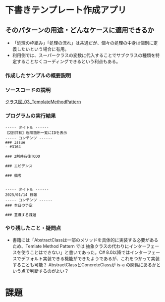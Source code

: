 # 下書きテンプレート作成アプリ
## そのパターンの用途・どんなケースに適用できるか
- 「処理の枠組み」「処理の流れ」は共通だが、個々の処理の中身は個別に定義したいという場合に有用。
- 利用側では、スーパークラスの変数に代入することでサブクラスの種類を特定することなくコーディングできるという利点もある。

### 作成したサンプルの概要説明

### ソースコードの説明
[クラス図_03_TemplateMethodPattern](https://app.diagrams.net/#G1tgGOTJkjeALWFz7hoxEG2k6krkbFmu5A#%7B%22pageId%22%3A%22y74tXuBabV9xnKSNwqQI%22%7D)

### プログラムの実行結果
```
----- タイトル ------
【2割共有】危険箇所一覧にIDを表示
----- コンテンツ ------
### Issue
- #3164

### 2割共有後TODO

### エビデンス

### 備考


----- タイトル ------
2025/01/14 日報
----- コンテンツ ------
### 本日の予定

### 意識する課題

```

### やり残したこと・疑問点
- 書籍には「AbstractClassは一部のメソッドを具体的に実装する必要があるため、Temlate Method Pattern では 抽象クラスの代わりにインターフェースを使うことはできない」と書いてあった。C# 8.0以降ではインターフェースでデフォルト実装できる機能ができたようであるが、これをつかって実装することも可能？ AbstractClassとConcreteClassが is-a の関係にあるかという点で判断するのがよい？

# 課題